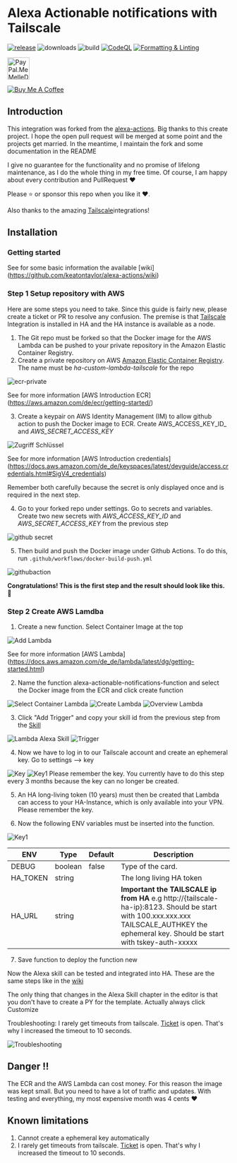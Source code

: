 # Alexa Actionable notifications with Tailscale

[![release][release-badge]][release-url]
![downloads][downloads-badge]
![build][build-badge]
[![CodeQL](https://github.com/MelleD/alexa-actions/actions/workflows/codeql.yml/badge.svg)](https://github.com/MelleD/alexa-actions/actions/workflows/codeql.yml) 
[![Formatting & Linting](https://github.com/MelleD/alexa-actions/actions/workflows/formating_linting.yml/badge.svg)](https://github.com/MelleD/alexa-actions/actions/workflows/formating_linting.yml)

<a href="https://www.paypal.me/MelleDennis" target="_blank"><img src="https://github.com/MelleD/alexa-actions/blob/main/docs/images/pplogo.png" alt="PayPal.Me MelleDennis" style="height: 50px !important;width: 50px !important;" ></a>

<a href="https://www.buymeacoffee.com/melled" target="_blank"><img src="https://www.buymeacoffee.com/assets/img/custom_images/white_img.png" alt="Buy Me A Coffee" style="height: auto !important;width: auto !important;" ></a>


## Introduction

This integration was forked from the [alexa-actions](https://github.com/keatontaylor/alexa-actions). Big thanks to this create project. 
I hope the open pull request will be merged at some point and the projects get married. In the meantime, I maintain the fork and some documentation in the README

I give no guarantee for the functionality and no promise of lifelong maintenance, as I do the whole thing in my free time. Of course, I am happy about every contribution and PullRequest :heart:

Please ⭐️ or sponsor this repo when you like it :heart:.

Also thanks to the amazing [Tailscale](https://www.home-assistant.io/integrations/tailscale/)integrations!

## Installation

### Getting started

See for some basic information the available [wiki] (https://github.com/keatontaylor/alexa-actions/wiki)

### Step 1 Setup repository with AWS

Here are some steps you need to take. Since this guide is fairly new, please create a ticket or PR to resolve any confusion.
The premise is that  [Tailscale](https://www.home-assistant.io/integrations/tailscale/) Integration is installed in HA and the HA instance is available as a node.

1. The Git repo must be forked so that the Docker image for the AWS Lambda can be pushed to your private repository in the Amazon Elastic Container Registry.
2. Create a private repository on AWS [Amazon Elastic Container Registry](https://aws.amazon.com/de/ecr/). The name must be _ha-custom-lambda-tailscale_ for the repo
<img alt="ecr-private" src="https://github.com/MelleD/alexa-actions/blob/main/docs/images/ecr_private.png">

See for more information [AWS Introduction ECR] (https://aws.amazon.com/de/ecr/getting-started/)

3. Create a keypair on AWS Identity Management (IM) to allow github action to push the Docker image to ECR.
Create AWS_ACCESS_KEY_ID_ and _AWS_SECRET_ACCESS_KEY_
<img alt="Zugriff Schlüssel" src="https://github.com/MelleD/alexa-actions/blob/main/docs/images/zugriff_key.png">

See for more information [AWS Introduction credentials] (https://docs.aws.amazon.com/de_de/keyspaces/latest/devguide/access.credentials.html#SigV4_credentials)

Remember both carefully because the secret is only displayed once and is required in the next step.

4. Go to your forked repo under settings. Go to secrets and variables. Create two new secrets with _AWS_ACCESS_KEY_ID_ and _AWS_SECRET_ACCESS_KEY_ from the previous step
<img alt="github secret" src="https://github.com/MelleD/alexa-actions/blob/main/docs/images/github_secret.png">

5. Then build and push the Docker image under Github Actions. To do this, run ```.github/workflows/docker-build-push.yml```
<img alt="githubaction" src="https://github.com/MelleD/alexa-actions/blob/main/docs/images/githubaction.png">


**Congratulations! This is the first step and the result should look like this.** :confetti_ball:

### Step 2 Create AWS Lamdba

1. Create a new function. Select Container Image at the top
<img alt="Add Lambda" src="https://github.com/MelleD/alexa-actions/blob/main/docs/images/add_lambda.png">

See for more information [AWS Lambda] (https://docs.aws.amazon.com/de_de/lambda/latest/dg/getting-started.html)

2. Name the function alexa-actionable-notifications-function and select the Docker image from the ECR and click create function
<img alt="Select Container Lambda" src="https://github.com/MelleD/alexa-actions/blob/main/docs/images/select_container_lambda.png"> 

<img alt="Create Lambda" src="https://github.com/MelleD/alexa-actions/blob/main/docs/images/create_lambda.png"> 
<img alt="Overview Lambda" src="https://github.com/MelleD/alexa-actions/blob/main/docs/images/overview_lambda.png"> 


3. Click "Add Trigger" and copy your skill id from the previous step from the [Skill](https://developer.amazon.com/alexa/console/ask)

<img alt="Lambda Alexa Skill" src="https://github.com/MelleD/alexa-actions/blob/main/docs/images/lambda_alexa_skill.png"> 
<img alt="Trigger" src="https://github.com/MelleD/alexa-actions/blob/main/docs/images/trigger.png"> 


4. Now we have to log in to our Tailscale account and create an ephemeral key. Go to settings --> key
<img alt="Key" src="https://github.com/MelleD/alexa-actions/blob/main/docs/images/key.png"> 

<img alt="Key1" src="https://github.com/MelleD/alexa-actions/blob/main/docs/images/key1.png"> 
Please remember the key. You currently have to do this step every 3 months because the key can no longer be created.

5. An HA long-living token (10 years) must then be created that Lambda can access to your HA-Instance, which is only available into your VPN. Please remember the key.

6. Now the following ENV variables must be inserted into the function.
<img alt="Key1" src="https://github.com/MelleD/alexa-actions/blob/main/docs/images/ha_env.png"> 


| ENV                       | Type     | Default       | Description                                           |
| ------------------------- | -------- | ------------- | ----------------------------------------------------- |
| DEBUG                     | boolean  | false         | Type of the card.                                     |
| HA_TOKEN                  | string   |               | The long living HA token                              |
| HA_URL                    | string   |               |**Important the TAILSCALE ip from HA** e.g http://{tailscale-ha-ip}:8123. Should be start with 100.xxx.xxx.xxx TAILSCALE_AUTHKEY the ephemeral key. Should be start with tskey-auth-xxxxx          |


7. Save function to deploy the function new

Now the Alexa skill can be tested and integrated into HA. These are the same steps like in the [wiki](https://github.com/keatontaylor/alexa-actions/wiki/Alexa-Talking-to-Home-Assistant-(The-Skill))

The only thing that changes in the Alexa Skill chapter in the editor is that you don't have to create a PY for the template. 
Actually always click Customize

Troubleshooting:
I rarely get timeouts from tailscale. [Ticket](https://github.com/tailscale/tailscale/issues/11886) is open. That's why I increased the timeout to 10 seconds.

<img alt="Troubleshooting" src="https://github.com/MelleD/alexa-actions/blob/main/docs/images/trouble.png"> 


## Danger :bangbang:

The ECR and the AWS Lambda can cost money. For this reason the image was kept small.
But you need to have a lot of traffic and updates. With testing and everything, my most expensive month was 4 cents :heart:

## Known limitations

1. Cannot create a ephemeral key automatically
1. I rarely get timeouts from tailscale. [Ticket](https://github.com/tailscale/tailscale/issues/11886) is open. That's why I increased the timeout to 10 seconds.

<!-- Badges -->

[release-badge]: https://img.shields.io/github/v/release/MelleD/alexa-actions?style=flat-square
[downloads-badge]: https://img.shields.io/github/downloads/MelleD/alexa-actions/total?style=flat-square
[build-badge]: https://img.shields.io/github/actions/workflow/status/MelleD/alexa-action/build-linux.yml?branch=main&style=flat-square

<!-- References -->

[home-assistant]: https://www.home-assistant.io/
[hacs]: https://hacs.xyz
[release-url]: https://github.com/MelleD/alexa-actions/releases
